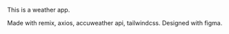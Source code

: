 <!-- @format -->

This is a weather app.

Made with remix, axios, accuweather api, tailwindcss.
Designed with figma.
